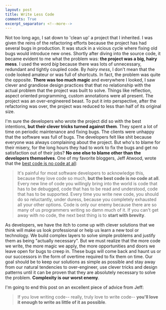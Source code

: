 ```yaml
---
layout: post
title: Write Less Code
comments: True
excerpt_separator: <!--more-->
---
```


Not too long ago, I sat down to 'clean up' a project that I inherited. I was given the reins of the refactoring efforts because the project has had several bugs in production. It was stuck in a vicious cycle where fixing old bugs would introduce new ones. Shortly after diving into the source code, it became evident to me what the problem was: **the project was a big, hairy mess**. I used the word *big* because there was lots of unnecessary, redundant and tightly coupled code. By *hairy mess*, I don't mean that the code looked amateur or was full of shortcuts. In fact, the problem was quite the opposite. **There was too much magic** and everywhere I looked, I saw clever and grandiose design practices that that no relationship with the actual problem that the project was built to solve. Things like reflection, aspect oriented programming, custom annotations were all present. The project was an over-engineered beast. To put it into perspective, after the refactoring was over, the project was reduced to less than half of its original size.

<!--more-->

 I'm sure the developers who wrote the project did so with the best intentions, **but their clever tricks turned against them**. They spent a lot of time on periodic maintenance and fixing bugs. The clients were unhappy that the software was full of bugs. The developers felt like shit because everyone was always complaining about the project. But who's to blame for their misery, for the long hours they had to work to fix the bugs and get no satisfaction out of their jobs? **No one else to blame other than the developers themselves**. One of my favorite bloggers, Jeff Atwood, wrote that the [best code is no code at all](https://blog.codinghorror.com/the-best-code-is-no-code-at-all/):

> It's painful for most software developers to acknowledge this, because they love code so much, **but the best code is no code at all**. Every new line of code you willingly bring into the world is code that has to be debugged, code that has to be read and understood, code that has to be supported. Every time you write new code, you should do so reluctantly, under duress, because you completely exhausted all your other options. Code is only our enemy because there are so many of us programmers writing so damn much of it. If you can't get away with no code, the next best thing is to **start with brevity**.

As developers, we have the itch to come up with clever solutions that we think will make us look professional or help us learn a new tool or technology. We build complex layers to solve simple problems and justify them as being "actually necessary". But we must realize that the more code we write, the more magic we apply, the more opportunities and doors we leave open for bugs to creep in. These bugs will come back and haunt us or our successors in the form of overtime required to fix them on time. Our goal should be to keep our solutions as simple as possible and stay away from our natural tendencies to over-engineer, use clever tricks and design patterns until it can be proven that they are absolutely necessary to solve the problem. **Complexity is our worst enemy**.

I'm going to end this post on an excellent piece of advice from Jeff:

> If you love writing code-- really, truly love to write code-- **you'll love it enough to write as little of it as possible**.
